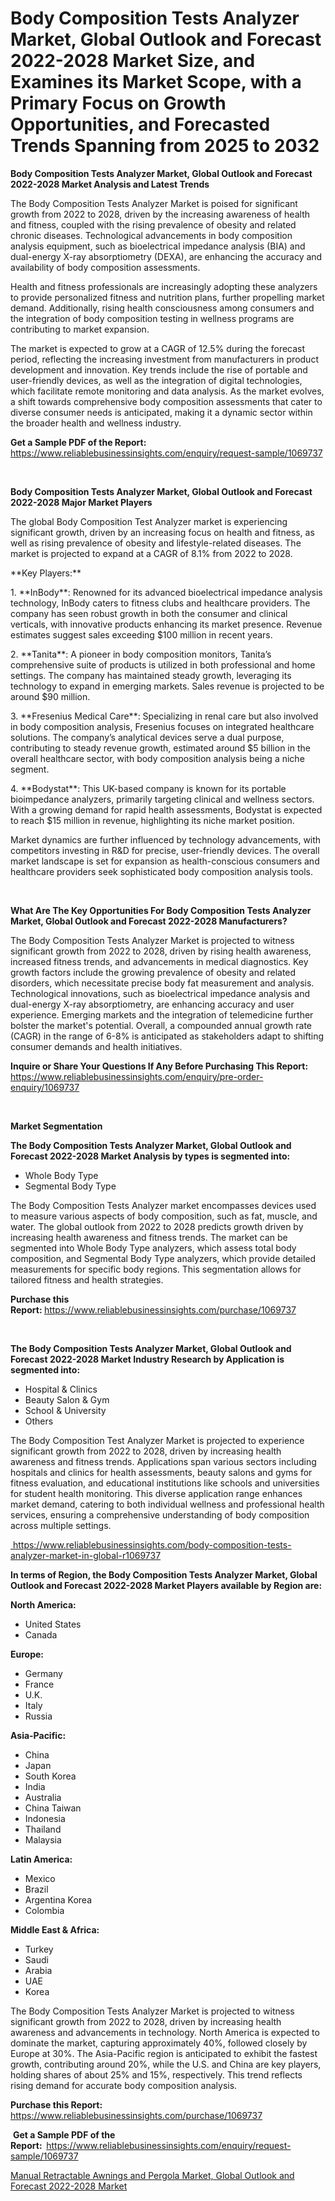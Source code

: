<p><h1>Body Composition Tests Analyzer Market, Global Outlook and Forecast 2022-2028 Market Size, and Examines its Market Scope, with a Primary Focus on Growth Opportunities, and Forecasted Trends Spanning from 2025 to 2032</h1></p><p><strong>Body Composition Tests Analyzer Market, Global Outlook and Forecast 2022-2028 Market Analysis and Latest Trends</strong></p>
<p><p>The Body Composition Tests Analyzer Market is poised for significant growth from 2022 to 2028, driven by the increasing awareness of health and fitness, coupled with the rising prevalence of obesity and related chronic diseases. Technological advancements in body composition analysis equipment, such as bioelectrical impedance analysis (BIA) and dual-energy X-ray absorptiometry (DEXA), are enhancing the accuracy and availability of body composition assessments. </p><p>Health and fitness professionals are increasingly adopting these analyzers to provide personalized fitness and nutrition plans, further propelling market demand. Additionally, rising health consciousness among consumers and the integration of body composition testing in wellness programs are contributing to market expansion. </p><p>The market is expected to grow at a CAGR of 12.5% during the forecast period, reflecting the increasing investment from manufacturers in product development and innovation. Key trends include the rise of portable and user-friendly devices, as well as the integration of digital technologies, which facilitate remote monitoring and data analysis. As the market evolves, a shift towards comprehensive body composition assessments that cater to diverse consumer needs is anticipated, making it a dynamic sector within the broader health and wellness industry.</p></p>
<p><strong>Get a Sample PDF of the Report:&nbsp;</strong> <a href="https://www.reliablebusinessinsights.com/enquiry/request-sample/1069737?utm_campaign=3051&utm_medium=2&utm_source=Github&utm_content=ia&utm_term=21032025&utm_id=body-composition-tests-analyzer-market-global-outlook-and-forecast-2022-2028">https://www.reliablebusinessinsights.com/enquiry/request-sample/1069737</a></p>
<p>&nbsp;</p>
<p><strong>Body Composition Tests Analyzer Market, Global Outlook and Forecast 2022-2028 Major Market Players</strong></p>
<p><p>The global Body Composition Test Analyzer market is experiencing significant growth, driven by an increasing focus on health and fitness, as well as rising prevalence of obesity and lifestyle-related diseases. The market is projected to expand at a CAGR of 8.1% from 2022 to 2028.</p><p>**Key Players:**</p><p>1. **InBody**: Renowned for its advanced bioelectrical impedance analysis technology, InBody caters to fitness clubs and healthcare providers. The company has seen robust growth in both the consumer and clinical verticals, with innovative products enhancing its market presence. Revenue estimates suggest sales exceeding $100 million in recent years.</p><p>2. **Tanita**: A pioneer in body composition monitors, Tanita’s comprehensive suite of products is utilized in both professional and home settings. The company has maintained steady growth, leveraging its technology to expand in emerging markets. Sales revenue is projected to be around $90 million.</p><p>3. **Fresenius Medical Care**: Specializing in renal care but also involved in body composition analysis, Fresenius focuses on integrated healthcare solutions. The company’s analytical devices serve a dual purpose, contributing to steady revenue growth, estimated around $5 billion in the overall healthcare sector, with body composition analysis being a niche segment.</p><p>4. **Bodystat**: This UK-based company is known for its portable bioimpedance analyzers, primarily targeting clinical and wellness sectors. With a growing demand for rapid health assessments, Bodystat is expected to reach $15 million in revenue, highlighting its niche market position.</p><p>Market dynamics are further influenced by technology advancements, with competitors investing in R&D for precise, user-friendly devices. The overall market landscape is set for expansion as health-conscious consumers and healthcare providers seek sophisticated body composition analysis tools.</p></p>
<p>&nbsp;</p>
<p><strong>What Are The Key Opportunities For Body Composition Tests Analyzer Market, Global Outlook and Forecast 2022-2028 Manufacturers?</strong></p>
<p><p>The Body Composition Tests Analyzer Market is projected to witness significant growth from 2022 to 2028, driven by rising health awareness, increased fitness trends, and advancements in medical diagnostics. Key growth factors include the growing prevalence of obesity and related disorders, which necessitate precise body fat measurement and analysis. Technological innovations, such as bioelectrical impedance analysis and dual-energy X-ray absorptiometry, are enhancing accuracy and user experience. Emerging markets and the integration of telemedicine further bolster the market's potential. Overall, a compounded annual growth rate (CAGR) in the range of 6-8% is anticipated as stakeholders adapt to shifting consumer demands and health initiatives.</p></p>
<p><strong>Inquire or Share Your Questions If Any Before Purchasing This Report:</strong> <a href="https://www.reliablebusinessinsights.com/enquiry/pre-order-enquiry/1069737?utm_campaign=3051&utm_medium=2&utm_source=Github&utm_content=ia&utm_term=21032025&utm_id=body-composition-tests-analyzer-market-global-outlook-and-forecast-2022-2028">https://www.reliablebusinessinsights.com/enquiry/pre-order-enquiry/1069737</a></p>
<p>&nbsp;</p>
<p><strong>Market Segmentation</strong></p>
<p><strong>The Body Composition Tests Analyzer Market, Global Outlook and Forecast 2022-2028 Market Analysis by types is segmented into:</strong></p>
<p><ul><li>Whole Body Type</li><li>Segmental Body Type</li></ul></p>
<p><p>The Body Composition Tests Analyzer market encompasses devices used to measure various aspects of body composition, such as fat, muscle, and water. The global outlook from 2022 to 2028 predicts growth driven by increasing health awareness and fitness trends. The market can be segmented into Whole Body Type analyzers, which assess total body composition, and Segmental Body Type analyzers, which provide detailed measurements for specific body regions. This segmentation allows for tailored fitness and health strategies.</p></p>
<p><strong>Purchase this Report:&nbsp;</strong><a href="https://www.reliablebusinessinsights.com/purchase/1069737?utm_campaign=3051&utm_medium=2&utm_source=Github&utm_content=ia&utm_term=21032025&utm_id=body-composition-tests-analyzer-market-global-outlook-and-forecast-2022-2028">https://www.reliablebusinessinsights.com/purchase/1069737</a></p>
<p>&nbsp;</p>
<p><strong>The Body Composition Tests Analyzer Market, Global Outlook and Forecast 2022-2028 Market Industry Research by Application is segmented into:</strong></p>
<p><ul><li>Hospital & Clinics</li><li>Beauty Salon & Gym</li><li>School & University</li><li>Others</li></ul></p>
<p><p>The Body Composition Test Analyzer Market is projected to experience significant growth from 2022 to 2028, driven by increasing health awareness and fitness trends. Applications span various sectors including hospitals and clinics for health assessments, beauty salons and gyms for fitness evaluation, and educational institutions like schools and universities for student health monitoring. This diverse application range enhances market demand, catering to both individual wellness and professional health services, ensuring a comprehensive understanding of body composition across multiple settings.</p></p>
<p><a href="https://www.reliablebusinessinsights.com/body-composition-tests-analyzer-market-in-global-r1069737?utm_campaign=3051&utm_medium=2&utm_source=Github&utm_content=ia&utm_term=21032025&utm_id=body-composition-tests-analyzer-market-global-outlook-and-forecast-2022-2028">&nbsp;https://www.reliablebusinessinsights.com/body-composition-tests-analyzer-market-in-global-r1069737</a></p>
<p><strong>In terms of Region, the Body Composition Tests Analyzer Market, Global Outlook and Forecast 2022-2028 Market Players available by Region are:</strong></p>
<p>
    <p> <strong> North America: </strong>
        <ul>
            <li>United States</li>
            <li>Canada</li>
        </ul>
        </p> 
    <p> <strong> Europe: </strong>
        <ul>
            <li>Germany</li>
            <li>France</li>
            <li>U.K.</li>
            <li>Italy</li>
            <li>Russia</li>
        </ul>
        </p> 
    <p> <strong> Asia-Pacific: </strong>
        <ul>
            <li>China</li>
            <li>Japan</li>
            <li>South Korea</li>
            <li>India</li>
            <li>Australia</li>
            <li>China Taiwan</li>
            <li>Indonesia</li>
            <li>Thailand</li>
            <li>Malaysia</li>
        </ul>
        </p> 
    <p> <strong> Latin America: </strong>
        <ul>
            <li>Mexico</li>
            <li>Brazil</li>
            <li>Argentina Korea</li>
            <li>Colombia</li>
        </ul>
        </p> 
    <p> <strong> Middle East & Africa: </strong>
        <ul>
            <li>Turkey</li>
            <li>Saudi</li>
            <li>Arabia</li>
            <li>UAE</li>
            <li>Korea</li>
        </ul>
    </p>
    </p>
<p><p>The Body Composition Tests Analyzer Market is projected to witness significant growth from 2022 to 2028, driven by increasing health awareness and advancements in technology. North America is expected to dominate the market, capturing approximately 40%, followed closely by Europe at 30%. The Asia-Pacific region is anticipated to exhibit the fastest growth, contributing around 20%, while the U.S. and China are key players, holding shares of about 25% and 15%, respectively. This trend reflects rising demand for accurate body composition analysis.</p></p>
<p><strong>Purchase this Report: </strong><a href="https://www.reliablebusinessinsights.com/purchase/1069737?utm_campaign=3051&utm_medium=2&utm_source=Github&utm_content=ia&utm_term=21032025&utm_id=body-composition-tests-analyzer-market-global-outlook-and-forecast-2022-2028">https://www.reliablebusinessinsights.com/purchase/1069737</a></p>
<p>&nbsp;<strong>Get a Sample PDF of the Report:&nbsp;&nbsp;</strong><a href="https://www.reliablebusinessinsights.com/enquiry/request-sample/1069737?utm_campaign=3051&utm_medium=2&utm_source=Github&utm_content=ia&utm_term=21032025&utm_id=body-composition-tests-analyzer-market-global-outlook-and-forecast-2022-2028">https://www.reliablebusinessinsights.com/enquiry/request-sample/1069737</a></p>
<p><strong></strong></p>
<p><p><a href="https://github.com/cachaskluwe/Market-Research-Report-List-1/blob/main/manual-retractable-awnings-and-pergola-market-global-outlook-and-forecast-2022-2028-market.md?utm_campaign=3051&utm_medium=2&utm_source=Github&utm_content=ia&utm_term=21032025&utm_id=body-composition-tests-analyzer-market-global-outlook-and-forecast-2022-2028">Manual Retractable Awnings and Pergola Market, Global Outlook and Forecast 2022-2028 Market</a></p></p>